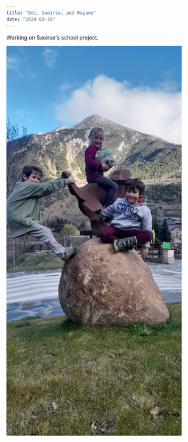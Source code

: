 ```yaml
---
title: "Boí, Saoirse, and Rayane"
date: "2024-03-10"
---
```


Working on Saoirse's school project.

![](images/20240310_1710218712032101147442434-461x1024.jpg)
